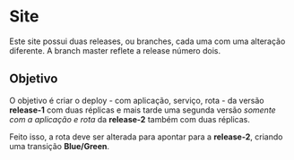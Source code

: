 # Site

Este site possui duas releases, ou branches, cada uma com uma alteração diferente. A branch master reflete a release número dois.

## Objetivo

O objetivo é criar o deploy - com aplicação, serviço, rota - da versão **release-1** com duas réplicas e mais tarde uma segunda versão *somente com a aplicação e rota* da **release-2** também com duas réplicas.

Feito isso, a rota deve ser alterada para apontar para a **release-2**, criando uma transição **Blue/Green**.
